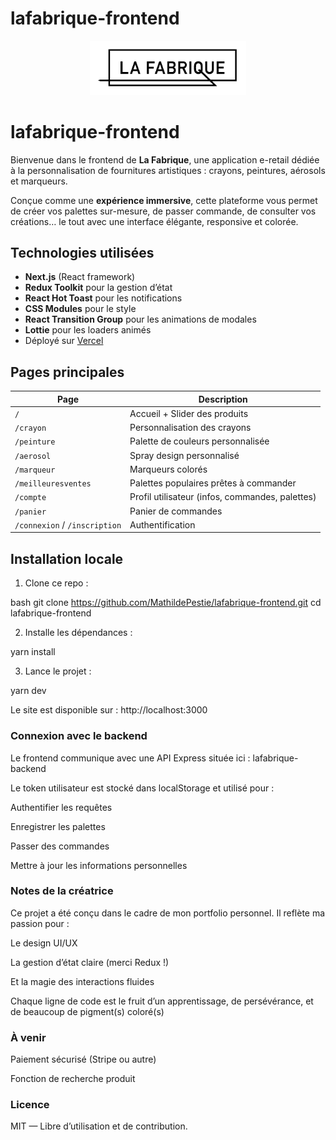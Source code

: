 # lafabrique-frontend
<p align="center">
  <img src="https://github.com/MathildePestie/lafabrique-frontend/blob/main/public/images/logo.png?raw=true" alt="La Fabrique Logo" width="250"/>
</p>

# lafabrique-frontend

Bienvenue dans le frontend de **La Fabrique**, une application e-retail dédiée à la personnalisation de fournitures artistiques : crayons, peintures, aérosols et marqueurs.

Conçue comme une **expérience immersive**, cette plateforme vous permet de créer vos palettes sur-mesure, de passer commande, de consulter vos créations… le tout avec une interface élégante, responsive et colorée.

## Technologies utilisées

- **Next.js** (React framework)
- **Redux Toolkit** pour la gestion d’état
- **React Hot Toast** pour les notifications
- **CSS Modules** pour le style
- **React Transition Group** pour les animations de modales
- **Lottie** pour les loaders animés
- Déployé sur [Vercel](https://vercel.com)

## Pages principales

| Page            | Description |
|-----------------|-------------|
| `/`             | Accueil + Slider des produits |
| `/crayon`       | Personnalisation des crayons |
| `/peinture`     | Palette de couleurs personnalisée |
| `/aerosol`      | Spray design personnalisé |
| `/marqueur`     | Marqueurs colorés |
| `/meilleuresventes` | Palettes populaires prêtes à commander |
| `/compte`       | Profil utilisateur (infos, commandes, palettes) |
| `/panier`       | Panier de commandes |
| `/connexion` / `/inscription` | Authentification |

## Installation locale

1. Clone ce repo :

bash
git clone https://github.com/MathildePestie/lafabrique-frontend.git
cd lafabrique-frontend

2. Installe les dépendances :

yarn install

3. Lance le projet :

yarn dev

Le site est disponible sur : http://localhost:3000

### Connexion avec le backend

Le frontend communique avec une API Express située ici : lafabrique-backend

Le token utilisateur est stocké dans localStorage et utilisé pour :

Authentifier les requêtes

Enregistrer les palettes

Passer des commandes

Mettre à jour les informations personnelles

### Notes de la créatrice

Ce projet a été conçu dans le cadre de mon portfolio personnel.
Il reflète ma passion pour :

Le design UI/UX

La gestion d’état claire (merci Redux !)

Et la magie des interactions fluides

Chaque ligne de code est le fruit d’un apprentissage, de persévérance, et de beaucoup de pigment(s) coloré(s)

### À venir

Paiement sécurisé (Stripe ou autre)

Fonction de recherche produit

### Licence

MIT — Libre d’utilisation et de contribution.


